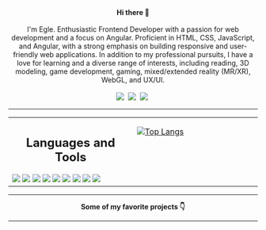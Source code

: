 <div align="center"><b> Hi there 👋</b></div>
<br>
<div align="center">
I'm Egle. Enthusiastic Frontend Developer with a passion for web development and a focus on Angular. Proficient in HTML, CSS, JavaScript, and Angular, with a strong emphasis on building responsive and user-friendly web applications.
In addition to my professional pursuits, I have a love for learning and a diverse range of interests, including reading, 3D modeling, game development, gaming, mixed/extended reality (MR/XR), WebGL, and UX/UI. 
</div>
<br>
<div align="center">
<a href="https://www.linkedin.com/in/eglesabaliauskaite/"><img src="https://img.shields.io/badge/linkedin-%230077B5.svg?style=for-the-badge&logo=linkedin&logoColor=white" /></a>&nbsp;
<a href="https://www.artstation.com/sables98"><img src="https://img.shields.io/badge/ArtStation-556868?style=for-the-badge&logo=artstation&logoColor=white" /></a>&nbsp;
<a href="https://eglesabaliauskaite.myportfolio.com/"><img src="https://img.shields.io/badge/Portfolio-239120?style=for-the-badge" /></a>&nbsp;
</div>
<hr>
<!--- Here are some ideas to get you started:
- 🔭 I’m currently working on ...
- 🌱 I’m currently learning ...
- 👯 I’m looking to collaborate on ...
- 🤔 I’m looking for help with ...
- 💬 Ask me about ...
- ⚡ Fun fact: ...
-->
<table><tr><td valign="top" width="50%">

<h2 align="center">Languages and Tools</h2>

<img src="https://img.shields.io/badge/HTML-239120?style=for-the-badge&logo=html5&logoColor=white" />
<img src="https://img.shields.io/badge/CSS-239120?&style=for-the-badge&logo=css3&logoColor=white" />
<img src="https://img.shields.io/badge/SCSS-239120?&style=for-the-badge&logo=SCSS&logoColor=white" />
<img src="https://img.shields.io/badge/JavaScript-007ACC?style=for-the-badge&logo=JavaScript&logoColor=white" />
<img src="https://img.shields.io/badge/TypeScript-007ACC?style=for-the-badge&logo=typescript&logoColor=white" />
<img src="https://img.shields.io/badge/Angular-DD0031?style=for-the-badge&logo=angular&logoColor=white" />
<img src="https://img.shields.io/badge/Postman-F24E1E?style=for-the-badge&logo=postman&logoColor=white" />
<img src="https://img.shields.io/badge/Figma-F24E1E?style=for-the-badge&logo=figma&logoColor=white" />
<img src="https://img.shields.io/badge/Unity-100000?style=for-the-badge&logo=unity&logoColor=white" />
  
</td><td valign="top" width="50%">
  
[![Top Langs](https://github-readme-stats.vercel.app/api/top-langs/?username=esabaliauskaite&theme=dark&card_width=500px&exclude_repo=tiktaktoe,calculator)](https://github.com/anuraghazra/github-readme-stats)
  
</tr></tr></table> 
<hr>
<div align="center"><b> Some of my favorite projects 👇</b></div>
<hr>

